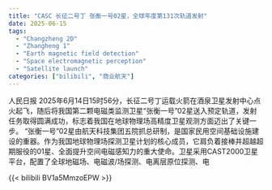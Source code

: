 ```yaml
---
title: "CASC 长征二号丁 张衡一号02星，全球年度第131次轨道发射"
date: 2025-06-15
tags:
  - "Changzheng 2D"
  - "Zhangheng 1"
  - "Earth magnetic field detection"
  - "Space electromagnetic perception"
  - "Satellite launch"
categories: ["bilibili", "商业航天"]
---
```


人民日报
2025年6月14日15时56分，长征二号丁运载火箭在酒泉卫星发射中心点火起飞，随后将我国第二颗电磁类监测卫星“张衡一号”02星送入预定轨道，发射任务取得圆满成功，标志着我国在地球物理场高精度卫星观测方面迈出了关键一步。
“张衡一号”02星由航天科技集团五院抓总研制，是国家民用空间基础设施建设的重器。作为我国地球物理场探测卫星计划的核心成员，它肩负着接棒并超越超期服役的01星、全面提升空间电磁感知力的重大使命。卫星采用CAST2000卫星平台，配置了全球地磁场、电磁波/场探测、电离层原位探测、电

{{< bilibili BV1a5MmzoEPW >}}